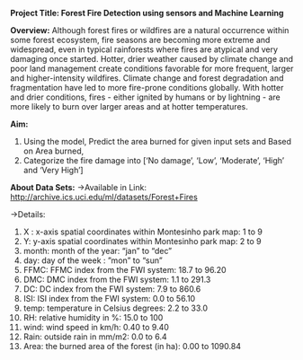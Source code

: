 **Project Title: Forest Fire Detection using sensors and Machine Learning**


**Overview:**
Although forest fires or wildfires are a natural occurrence within some forest ecosystem, fire seasons are becoming more extreme and widespread, even in typical rainforests where fires are atypical and very damaging once started. Hotter, drier weather caused by climate change and poor land management create conditions favorable for more frequent, larger and higher-intensity wildfires.
Climate change and forest degradation and fragmentation have led to more fire-prone conditions globally. With hotter and drier conditions, fires - either ignited by humans or by lightning - are more likely to burn over larger areas and at hotter temperatures.

**Aim:** 
1) Using the model, Predict the area burned for given input sets and Based on Area burned,
2) Categorize the fire damage into [‘No damage’, ‘Low’, ‘Moderate’,  ‘High’ and ‘Very High’]

**About Data Sets:**
->Available in Link:
  http://archive.ics.uci.edu/ml/datasets/Forest+Fires

->Details:
1) X :  x-axis spatial coordinates within Montesinho park map: 1 to 9
2) Y: y-axis spatial coordinates within Montesinho park map: 2 to 9
3) month: month of the year:  “jan” to “dec”
4) day: day of the week : ”mon” to “sun”
5) FFMC: FFMC index from the FWI system: 18.7 to 96.20
6) DMC: DMC index from the FWI system: 1.1 to 291.3
7) DC: DC index from the FWI system:  7.9 to 860.6
8) ISI: ISI index from the FWI system: 0.0 to 56.10
9) temp: temperature in Celsius degrees: 2.2 to 33.0
10) RH: relative humidity in %: 15.0 to 100
11) wind: wind speed in km/h: 0.40 to 9.40
12) Rain: outside rain in mm/m2: 0.0 to 6.4
13) Area: the burned area of the forest (in ha): 0.00 to 1090.84





